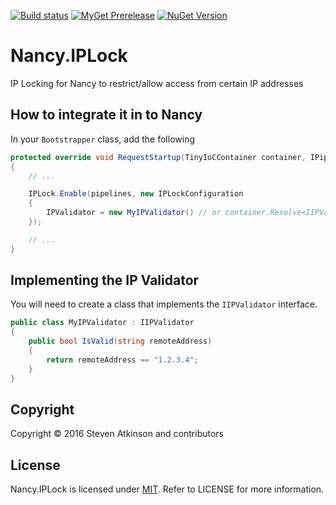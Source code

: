 [![Build status](https://ci.appveyor.com/api/projects/status/80b53b32uab36ax7?svg=true)](https://ci.appveyor.com/project/mrstebo/nancy-iplock)
[![MyGet Prerelease](https://img.shields.io/myget/mrstebo/v/Nancy.IPLock.svg?label=MyGet_Prerelease)](https://www.myget.org/feed/mrstebo/package/nuget/Nancy.IPLock)
[![NuGet Version](https://img.shields.io/nuget/v/Nancy.IPLock.svg)](https://www.nuget.org/packages/Nancy.IPLock/)

# Nancy.IPLock
IP Locking for Nancy to restrict/allow access from certain IP addresses

## How to integrate it in to Nancy

In your `Bootstrapper` class, add the following

```csharp
protected override void RequestStartup(TinyIoCContainer container, IPipelines pipelines, NancyContext context)
{
    // ...

    IPLock.Enable(pipelines, new IPLockConfiguration
    {
        IPValidator = new MyIPValidator() // or container.Resolve<IIPValidator>()
    });

    // ...
}
```


## Implementing the IP Validator

You will need to create a class that implements the `IIPValidator` interface.

```csharp
public class MyIPValidator : IIPValidator
{
    public bool IsValid(string remoteAddress)
    {
        return remoteAddress == "1.2.3.4";
    }
}
```

## Copyright

Copyright © 2016 Steven Atkinson and contributors

## License

Nancy.IPLock is licensed under [MIT](http://www.opensource.org/licenses/mit-license.php "Read more about the MIT license form"). Refer to LICENSE for more information.
